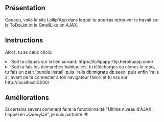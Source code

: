 ## Présentation

Coucou, voilà le site Lollip'App dans lequel tu pourras retrouver le travail sur la ToDoList et le GmailLike en AJAX.<br>

## Instructions

Alors, tu as deux choix:<br>
<li>Soit tu cliques sur le lien suivant: https://lollipapp-thp.herokuapp.com/<br>
  <li>Soit tu fais les démarches habituelles: tu télécharges ou clones le repo, tu fais un petit 'bundle install' puis 'rails db:migrate db:seed' puis enfin 'rails s', avant de te connecter à ton navigateur favori et tu vas sur http://localhost:3000/<br>

## Améliorations
Si certains savent comment faire la fonctionnalité "Ultime niveau d'AJAX : l'appel en JQuery/JS", je suis partante !!!!
